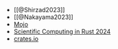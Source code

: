- [[@Shirzad2023]]
- [[@Nakayama2023]]
- [Mojo](https://docs.modular.com/mojo/manual/get-started/)
- [Scientific Computing in Rust 2024](https://scientificcomputing.rs/)
- [crates.io](https://crates.io/)
